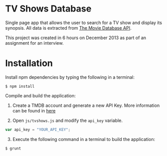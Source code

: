 TV Shows Database
=========================

Single page app that allows the user to search for a TV show and display its synopsis. All data is extracted from [The Movie Database API](https://www.themoviedb.org).

This project was created in 6 hours on December 2013 as part of an assignment for an interview.

# Installation

Install npm dependencies by typing the following in a terminal:

```
$ npm install
```

Compile and build the application:

1) Create a TMDB account and generate a new API Key. More information can be
found in [here](http://docs.themoviedb.apiary.io/)

2) Open `js/tvshows.js` and modify the `api_key` variable.

````js
var api_key = "YOUR_API_KEY";
````

3) Execute the following command in a terminal to build the application:
```
$ grunt
```